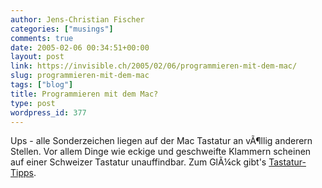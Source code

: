 ```yaml
---
author: Jens-Christian Fischer
categories: ["musings"]
comments: true
date: 2005-02-06 00:34:51+00:00
layout: post
link: https://invisible.ch/2005/02/06/programmieren-mit-dem-mac/
slug: programmieren-mit-dem-mac
tags: ["blog"]
title: Programmieren mit dem Mac?
type: post
wordpress_id: 377
---
```


Ups - alle Sonderzeichen liegen auf der Mac Tastatur an vÃ¶llig anderern Stellen. Vor allem Dinge wie eckige und geschweifte Klammern scheinen auf einer Schweizer Tastatur unauffindbar. Zum GlÃ¼ck gibt's [Tastatur-Tipps][1].

[1]: https://www.tiptom.ch/tips/mac_tasten.html
